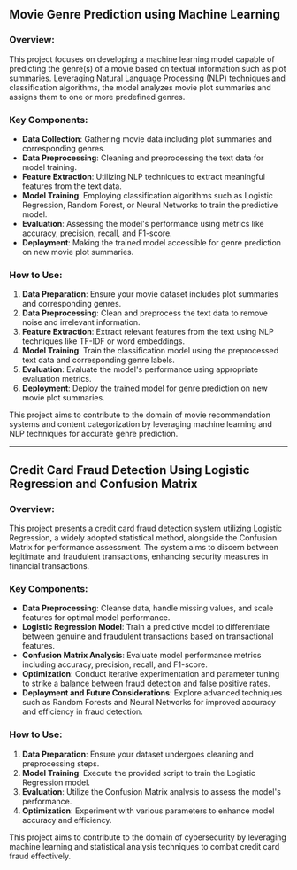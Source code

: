 
## Movie Genre Prediction using Machine Learning

### Overview:
This project focuses on developing a machine learning model capable of predicting the genre(s) of a movie based on textual information such as plot summaries. Leveraging Natural Language Processing (NLP) techniques and classification algorithms, the model analyzes movie plot summaries and assigns them to one or more predefined genres.

### Key Components:
- **Data Collection**: Gathering movie data including plot summaries and corresponding genres.
- **Data Preprocessing**: Cleaning and preprocessing the text data for model training.
- **Feature Extraction**: Utilizing NLP techniques to extract meaningful features from the text data.
- **Model Training**: Employing classification algorithms such as Logistic Regression, Random Forest, or Neural Networks to train the predictive model.
- **Evaluation**: Assessing the model's performance using metrics like accuracy, precision, recall, and F1-score.
- **Deployment**: Making the trained model accessible for genre prediction on new movie plot summaries.

### How to Use:
1. **Data Preparation**: Ensure your movie dataset includes plot summaries and corresponding genres.
2. **Data Preprocessing**: Clean and preprocess the text data to remove noise and irrelevant information.
3. **Feature Extraction**: Extract relevant features from the text using NLP techniques like TF-IDF or word embeddings.
4. **Model Training**: Train the classification model using the preprocessed text data and corresponding genre labels.
5. **Evaluation**: Evaluate the model's performance using appropriate evaluation metrics.
6. **Deployment**: Deploy the trained model for genre prediction on new movie plot summaries.


This project aims to contribute to the domain of movie recommendation systems and content categorization by leveraging machine learning and NLP techniques for accurate genre prediction.


---

## Credit Card Fraud Detection Using Logistic Regression and Confusion Matrix

### Overview:
This project presents a credit card fraud detection system utilizing Logistic Regression, a widely adopted statistical method, alongside the Confusion Matrix for performance assessment. The system aims to discern between legitimate and fraudulent transactions, enhancing security measures in financial transactions.

### Key Components:
- **Data Preprocessing**: Cleanse data, handle missing values, and scale features for optimal model performance.
- **Logistic Regression Model**: Train a predictive model to differentiate between genuine and fraudulent transactions based on transactional features.
- **Confusion Matrix Analysis**: Evaluate model performance metrics including accuracy, precision, recall, and F1-score.
- **Optimization**: Conduct iterative experimentation and parameter tuning to strike a balance between fraud detection and false positive rates.
- **Deployment and Future Considerations**: Explore advanced techniques such as Random Forests and Neural Networks for improved accuracy and efficiency in fraud detection.

### How to Use:
1. **Data Preparation**: Ensure your dataset undergoes cleaning and preprocessing steps.
2. **Model Training**: Execute the provided script to train the Logistic Regression model.
3. **Evaluation**: Utilize the Confusion Matrix analysis to assess the model's performance.
4. **Optimization**: Experiment with various parameters to enhance model accuracy and efficiency.


This project aims to contribute to the domain of cybersecurity by leveraging machine learning and statistical analysis techniques to combat credit card fraud effectively.

